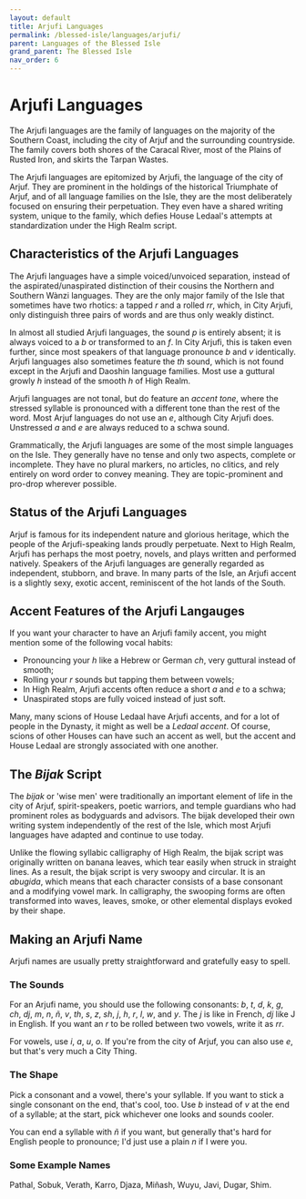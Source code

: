 ```yaml
---
layout: default
title: Arjufi Languages
permalink: /blessed-isle/languages/arjufi/
parent: Languages of the Blessed Isle
grand_parent: The Blessed Isle
nav_order: 6
---
```


# Arjufi Languages

The Arjufi languages are the family of languages on the majority of the Southern
Coast, including the city of Arjuf and the surrounding countryside. The family
covers both shores of the Caracal River, most of the Plains of Rusted Iron, and
skirts the Tarpan Wastes.

The Arjufi languages are epitomized by Arjufi, the language of the city of
Arjuf. They are prominent in the holdings of the historical Triumphate of Arjuf,
and of all language families on the Isle, they are the most deliberately focused
on ensuring their perpetuation. They even have a shared writing system, unique
to the family, which defies House Ledaal's attempts at standardization under the
High Realm script.

## Characteristics of the Arjufi Languages

The Arjufi languages have a simple voiced/unvoiced separation, instead of the
aspirated/unaspirated distinction of their cousins the Northern and Southern
Wànzi languages. They are the only major family of the Isle that sometimes
have two rhotics: a tapped _r_ and a rolled _rr_, which, in City Arjufi, only
distinguish three pairs of words and are thus only weakly distinct.

In almost all studied Arjufi languages, the sound _p_ is entirely absent; it is
always voiced to a _b_ or transformed to an _f_. In City Arjufi, this is taken
even further, since most speakers of that language pronounce _b_ and _v_
identically. Arjufi languages also sometimes feature the _th_ sound, which is
not found except in the Arjufi and Daoshin language families. Most use a
guttural growly _h_ instead of the smooth _h_ of High Realm.

Arjufi languages are not tonal, but do feature an _accent tone_, where the
stressed syllable is pronounced with a different tone than the rest of the word.
Most Arjuf languages do not use an _e_, although City Arjufi does. Unstressed
_a_ and _e_ are always reduced to a schwa sound.

Grammatically, the Arjufi languages are some of the most simple languages on the
Isle. They generally have no tense and only two aspects, complete or incomplete.
They have no plural markers, no articles, no clitics, and rely entirely on
word order to convey meaning. They are topic-prominent and pro-drop wherever
possible.

## Status of the Arjufi Languages

Arjuf is famous for its independent nature and glorious heritage, which the
people of the Arjufi-speaking lands proudly perpetuate. Next to High Realm,
Arjufi has perhaps the most poetry, novels, and plays written and performed
natively. Speakers of the Arjufi languages are generally regarded as
independent, stubborn, and brave. In many parts of the Isle, an Arjufi accent is
a slightly sexy, exotic accent, reminiscent of the hot lands of the South.

## Accent Features of the Arjufi Langauges

If you want your character to have an Arjufi family accent, you might mention
some of the following vocal habits:

- Pronouncing your _h_ like a Hebrew or German _ch_, very guttural instead of
  smooth;
- Rolling your _r_ sounds but tapping them between vowels;
- In High Realm, Arjufi accents often reduce a short _a_ and _e_ to a schwa;
- Unaspirated stops are fully voiced instead of just soft.

Many, many scions of House Ledaal have Arjufi accents, and for a lot of people
in the Dynasty, it might as well be a _Ledaal accent_. Of course, scions of
other Houses can have such an accent as well, but the accent and House Ledaal
are strongly associated with one another.

## The _Bijak_ Script

The _bijak_ or 'wise men' were traditionally an important element of life in the
city of Arjuf, spirit-speakers, poetic warriors, and temple guardians who had
prominent roles as bodyguards and advisors. The bijak developed their own
writing system independently of the rest of the Isle, which most Arjufi
languages have adapted and continue to use today.

Unlike the flowing syllabic calligraphy of High Realm, the bijak script was
originally written on banana leaves, which tear easily when struck in straight
lines. As a result, the bijak script is very swoopy and circular. It is an
_abugida_, which means that each character consists of a base consonant and a
modifying vowel mark. In calligraphy, the swooping forms are often transformed
into waves, leaves, smoke, or other elemental displays evoked by their shape.

## Making an Arjufi Name

Arjufi names are usually pretty straightforward and gratefully easy to spell.

### The Sounds

For an Arjufi name, you should use the following consonants: _b_, _t_, _d_, _k_,
_g_, _ch_, _dj_, _m_, _n_, _ñ_, _v_, _th_, _s_, _z_, _sh_, _j_, _h_, _r_, _l_,
_w_, and _y_. The _j_ is like in French, _dj_ like J in English. If you want an
_r_ to be rolled between two vowels, write it as _rr_.

For vowels, use _i_, _a_, _u_, _o_. If you're from the city of Arjuf, you can
also use _e_, but that's very much a City Thing.

### The Shape

Pick a consonant and a vowel, there's your syllable. If you want to stick a
single consonant on the end, that's cool, too. Use _b_ instead of _v_ at the
end of a syllable; at the start, pick whichever one looks and sounds cooler.

You can end a syllable with _ñ_ if you want, but generally that's hard for
English people to pronounce; I'd just use a plain _n_ if I were you.

### Some Example Names

Pathal, Sobuk, Verath, Karro, Djaza, Miñash, Wuyu, Javi, Dugar, Shim.
